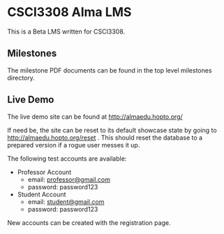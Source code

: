 # CSCI3308 Alma LMS

This is a Beta LMS written for CSCI3308.

## Milestones

The milestone PDF documents can be found in the top level milestones directory.

## Live Demo

The live demo site can be found at http://almaedu.hopto.org/

If need be, the site can be reset to its default showcase state by going to http://almaedu.hopto.org/reset
. This should reset the database to a prepared version if a rogue user messes it up.

The following test accounts are available:
- Professor Account
  - email: professor@gmail.com
  - password: password123
- Student Account
  - email: student@gmail.com
  - password: password123

New accounts can be created with the registration page.
